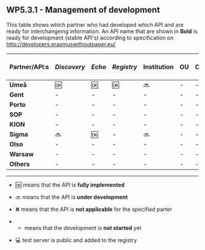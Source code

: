 ## WP5.3.1 - Management of development

This table shows which partner who had developed which API and are ready for interchangeing information. An API name that are shown in **Bold** is ready for development (stable API's) according to specification on http://developers.erasmuswithoutpaper.eu/



| Partner/API:s | *Discovery* | *Echo* | *Registry* | **Institution** | **OU** | **Courses** | **Simple Cource Rep** | Test server |
| ------------- | ----------- | ------ | ---------- | --------------- | ------ | ----------- | --------------------- | ---------- |
| **Umeå**      |    :ok:     |  :ok:  |    :ok:    | :soon:          |   -    |      -      |           -           | :server: |
| **Gent**      |     -       |   -    |     -      |    -            |   -    |      -      |           -           |            |
| **Porto**     |     -       |   -    |     -      |    -            |   -    |      -      |           -           |            |
| **SOP**       |     -       |   -    |     -      |    -            |   -    |      -      |           -           |            |
| **KION**      |     -       |   -    |     -      |    -            |   -    |      -      |           -           |            |
| **Sigma**     | :soon:      |  :ok:  |     -      | :soon:          |   -    |      -      |           -           |            |
| **Olso**      |     -       |   -    |     -      |    -            |   -    |      -      |           -           |            |
| **Warsaw**    |     -       |   -    |     -      |    -            |   -    |      -      |           -           |            |
| **Others**    |     -       |   -    |     -      |    -            |   -    |      -      |           -           |            |

---
* :ok: means that the API is **fully implemented**
* :soon: means that the API is **under development**
* :x: means that the API is **not applicable** for the specified parter 
* - means that the development is **not started** yet

* :computer: test server is public and added to the registry 
